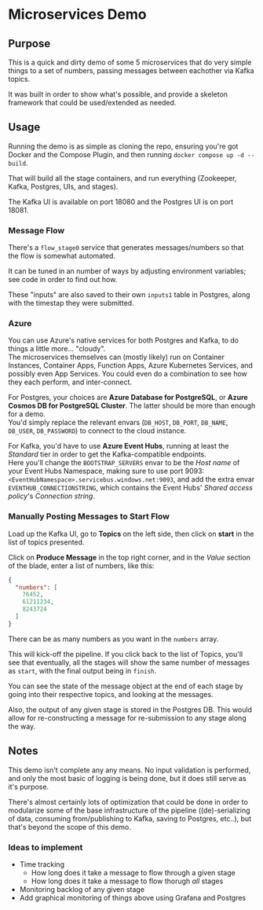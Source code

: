 # Microservices Demo

## Purpose
This is a quick and dirty demo of some 5 microservices that do very simple things to a set of numbers, passing messages between eachother via Kafka topics.

It was built in order to show what's possible, and provide a skeleton framework that could be used/extended as needed.

## Usage

Running the demo is as simple as cloning the repo, ensuring you're got Docker and the Compose Plugin, and then running `docker compose up -d --build`.

That will build all the stage containers, and run everything (Zookeeper, Kafka, Postgres, UIs, and stages).

The Kafka UI is available on port 18080 and the Postgres UI is on port 18081.

### Message Flow

There's a `flow_stage0` service that generates messages/numbers so that the flow is somewhat automated.

It can be tuned in an number of ways by adjusting environment variables; see code in order to find out how.

These "inputs" are also saved to their own `inputs1` table in Postgres, along with the timestap they were submitted.

### Azure

You can use Azure's native services for both Postgres and Kafka, to do things a little more... "cloudy".  
The microservices themselves can (mostly likely) run on Container Instances, Container Apps, Function Apps, Azure Kubernetes Services, and possibly even App Services. You could even do a combination to see how they each perform, and inter-connect.

For Postgres, your choices are **Azure Database for PostgreSQL**, or **Azure Cosmos DB for PostgreSQL Cluster**. The latter should be more than enough for a demo.  
You'd simply replace the relevant envars (`DB_HOST`, `DB_PORT`, `DB_NAME`, `DB_USER`, `DB_PASSWORD`) to connect to the cloud instance.

For Kafka, you'd have to use **Azure Event Hubs**, running at least the *Standard* tier in order to get the Kafka-compatible endpoints.  
Here you'll change the `BOOTSTRAP_SERVERS` envar to be the *Host name* of your Event Hubs Namespace, making sure to use port 9093: `<EventHubNamespace>.servicebus.windows.net:9093`, and add the extra envar `EVENTHUB_CONNECTIONSTRING`, which contains the Event Hubs' *Shared access policy*'s *Connection string*.

### Manually Posting Messages to Start Flow

Load up the Kafka UI, go to **Topics** on the left side, then click on **start** in the list of topics presented.

Click on **Produce Message** in the top right corner, and in the *Value* section of the blade, enter a list of numbers, like this:

```json
{
  "numbers": [
    76452,
    61211234,
    8243724
  ]
}
```
There can be as many numbers as you want in the `numbers` array.

This will kick-off the pipeline. If you click back to the list of Topics, you'll see that eventually, all the stages will show the same number of messages as `start`, with the final output being in `finish`. 

You can see the state of the message object at the end of each stage by going into their respective topics, and looking at the messages.

Also, the output of any given stage is stored in the Postgres DB. This would allow for re-constructing a message for re-submission to any stage along the way.

## Notes

This demo isn't complete any any means. No input validation is performed, and only the most basic of logging is being done, but it does still serve as it's purpose.

There's almost certainly lots of optimization that could be done in order to modularize some of the base infrastructure of the pipeline ((de)-serializing of data, consuming from/publishing to Kafka, saving to Postgres, etc..), but that's beyond the scope of this demo.

### Ideas to implement
- Time tracking
  - How long does it take a message to flow through a given stage
  - How long does it take a message to flow thorugh *all* stages
- Monitoring backlog of any given stage
- Add graphical monitoring of things above using Grafana and Postgres
